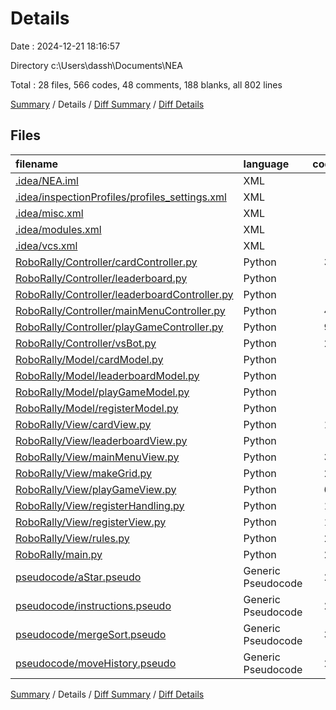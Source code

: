 # Details

Date : 2024-12-21 18:16:57

Directory c:\\Users\\dassh\\Documents\\NEA

Total : 28 files,  566 codes, 48 comments, 188 blanks, all 802 lines

[Summary](results.md) / Details / [Diff Summary](diff.md) / [Diff Details](diff-details.md)

## Files
| filename | language | code | comment | blank | total |
| :--- | :--- | ---: | ---: | ---: | ---: |
| [.idea/NEA.iml](/.idea/NEA.iml) | XML | 8 | 0 | 0 | 8 |
| [.idea/inspectionProfiles/profiles_settings.xml](/.idea/inspectionProfiles/profiles_settings.xml) | XML | 6 | 0 | 0 | 6 |
| [.idea/misc.xml](/.idea/misc.xml) | XML | 4 | 0 | 0 | 4 |
| [.idea/modules.xml](/.idea/modules.xml) | XML | 8 | 0 | 0 | 8 |
| [.idea/vcs.xml](/.idea/vcs.xml) | XML | 6 | 0 | 0 | 6 |
| [RoboRally/Controller/cardController.py](/RoboRally/Controller/cardController.py) | Python | 38 | 4 | 10 | 52 |
| [RoboRally/Controller/leaderboard.py](/RoboRally/Controller/leaderboard.py) | Python | 5 | 1 | 1 | 7 |
| [RoboRally/Controller/leaderboardController.py](/RoboRally/Controller/leaderboardController.py) | Python | 0 | 0 | 1 | 1 |
| [RoboRally/Controller/mainMenuController.py](/RoboRally/Controller/mainMenuController.py) | Python | 41 | 2 | 10 | 53 |
| [RoboRally/Controller/playGameController.py](/RoboRally/Controller/playGameController.py) | Python | 95 | 7 | 25 | 127 |
| [RoboRally/Controller/vsBot.py](/RoboRally/Controller/vsBot.py) | Python | 23 | 1 | 7 | 31 |
| [RoboRally/Model/cardModel.py](/RoboRally/Model/cardModel.py) | Python | 6 | 0 | 1 | 7 |
| [RoboRally/Model/leaderboardModel.py](/RoboRally/Model/leaderboardModel.py) | Python | 0 | 0 | 1 | 1 |
| [RoboRally/Model/playGameModel.py](/RoboRally/Model/playGameModel.py) | Python | 3 | 1 | 3 | 7 |
| [RoboRally/Model/registerModel.py](/RoboRally/Model/registerModel.py) | Python | 5 | 0 | 1 | 6 |
| [RoboRally/View/cardView.py](/RoboRally/View/cardView.py) | Python | 14 | 0 | 5 | 19 |
| [RoboRally/View/leaderboardView.py](/RoboRally/View/leaderboardView.py) | Python | 9 | 1 | 3 | 13 |
| [RoboRally/View/mainMenuView.py](/RoboRally/View/mainMenuView.py) | Python | 36 | 2 | 19 | 57 |
| [RoboRally/View/makeGrid.py](/RoboRally/View/makeGrid.py) | Python | 25 | 7 | 7 | 39 |
| [RoboRally/View/playGameView.py](/RoboRally/View/playGameView.py) | Python | 61 | 15 | 32 | 108 |
| [RoboRally/View/registerHandling.py](/RoboRally/View/registerHandling.py) | Python | 11 | 0 | 1 | 12 |
| [RoboRally/View/registerView.py](/RoboRally/View/registerView.py) | Python | 10 | 0 | 3 | 13 |
| [RoboRally/View/rules.py](/RoboRally/View/rules.py) | Python | 26 | 1 | 13 | 40 |
| [RoboRally/main.py](/RoboRally/main.py) | Python | 21 | 6 | 8 | 35 |
| [pseudocode/aStar.pseudo](/pseudocode/aStar.pseudo) | Generic Pseudocode | 21 | 0 | 11 | 32 |
| [pseudocode/instructions.pseudo](/pseudocode/instructions.pseudo) | Generic Pseudocode | 24 | 0 | 6 | 30 |
| [pseudocode/mergeSort.pseudo](/pseudocode/mergeSort.pseudo) | Generic Pseudocode | 37 | 0 | 13 | 50 |
| [pseudocode/moveHistory.pseudo](/pseudocode/moveHistory.pseudo) | Generic Pseudocode | 23 | 0 | 7 | 30 |

[Summary](results.md) / Details / [Diff Summary](diff.md) / [Diff Details](diff-details.md)